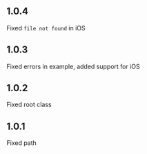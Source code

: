 ## 1.0.4
Fixed `file not found` in iOS

## 1.0.3
Fixed errors in example, added support for iOS

## 1.0.2
Fixed root class

## 1.0.1
Fixed path
